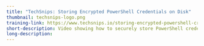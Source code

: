 ```yaml
---
title: "TechSnips: Storing Encrypted PowerShell Credentials on Disk"
thumbnail: techsnips-logo.png
training-link: https://www.techsnips.io/storing-encrypted-powershell-credentials-on-disk
short-description: Video showing how to securely store PowerShell credentials on disk.
long-description:
---
```

